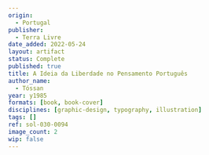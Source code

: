 ```yaml
---
origin:
  - Portugal
publisher:
  - Terra Livre
date_added: 2022-05-24
layout: artifact
status: Complete
published: true
title: A Ideia da Liberdade no Pensamento Português
author_name:
  - Tóssan
year: y1985
formats: [book, book-cover]
disciplines: [graphic-design, typography, illustration]
tags: []
ref: sol-030-0094
image_count: 2
wip: false
---
```

